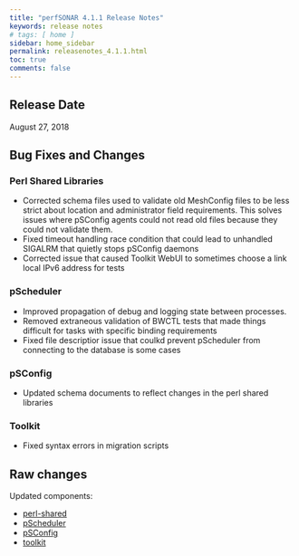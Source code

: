 ```yaml
---
title: "perfSONAR 4.1.1 Release Notes"
keywords: release notes
# tags: [ home ]
sidebar: home_sidebar
permalink: releasenotes_4.1.1.html
toc: true
comments: false
---
```


Release Date
------------

August 27, 2018

Bug Fixes and Changes
---------------------

### Perl Shared Libraries

-   Corrected schema files used to validate old MeshConfig files to be
    less strict about location and administrator field requirements.
    This solves issues where pSConfig agents could not read old files
    because they could not validate them.
-   Fixed timeout handling race condition that could lead to unhandled
    SIGALRM that quietly stops pSConfig daemons
-   Corrected issue that caused Toolkit WebUI to sometimes choose a link
    local IPv6 address for tests

### pScheduler

-   Improved propagation of debug and logging state between processes.
-   Removed extraneous validation of BWCTL tests that made things
    difficult for tasks with specific binding requirements
-   Fixed file descriptior issue that coulkd prevent pScheduler from
    connecting to the database is some cases

### pSConfig

-   Updated schema documents to reflect changes in the perl shared
    libraries

### Toolkit

-   Fixed syntax errors in migration scripts

Raw changes
-----------

Updated components:

-   [perl-shared](https://github.com/perfsonar/perl-shared/compare/4.1...4.1.1)
-   [pScheduler](https://github.com/perfsonar/pscheduler/compare/1.1...1.1.1)
-   [pSConfig](https://github.com/perfsonar/psconfig/compare/4.1...4.1.1)
-   [toolkit](https://github.com/perfsonar/toolkit/compare/4.1...4.1.1)
